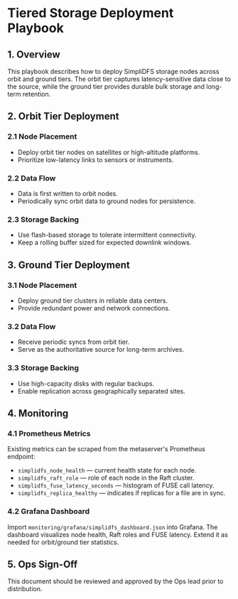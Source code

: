 # Tiered Storage Deployment Playbook

## 1. Overview

This playbook describes how to deploy SimpliDFS storage nodes across orbit and ground tiers. The orbit tier captures latency-sensitive data close to the source, while the ground tier provides durable bulk storage and long-term retention.

## 2. Orbit Tier Deployment

### 2.1 Node Placement
- Deploy orbit tier nodes on satellites or high-altitude platforms.
- Prioritize low-latency links to sensors or instruments.

### 2.2 Data Flow
- Data is first written to orbit nodes.
- Periodically sync orbit data to ground nodes for persistence.

### 2.3 Storage Backing
- Use flash-based storage to tolerate intermittent connectivity.
- Keep a rolling buffer sized for expected downlink windows.

## 3. Ground Tier Deployment

### 3.1 Node Placement
- Deploy ground tier clusters in reliable data centers.
- Provide redundant power and network connections.

### 3.2 Data Flow
- Receive periodic syncs from orbit tier.
- Serve as the authoritative source for long-term archives.

### 3.3 Storage Backing
- Use high-capacity disks with regular backups.
- Enable replication across geographically separated sites.

## 4. Monitoring

### 4.1 Prometheus Metrics
Existing metrics can be scraped from the metaserver's Prometheus endpoint:
- `simplidfs_node_health` — current health state for each node.
- `simplidfs_raft_role` — role of each node in the Raft cluster.
- `simplidfs_fuse_latency_seconds` — histogram of FUSE call latency.
- `simplidfs_replica_healthy` — indicates if replicas for a file are in sync.

### 4.2 Grafana Dashboard
Import `monitoring/grafana/simplidfs_dashboard.json` into Grafana. The dashboard visualizes node health, Raft roles and FUSE latency. Extend it as needed for orbit/ground tier statistics.

## 5. Ops Sign-Off

This document should be reviewed and approved by the Ops lead prior to distribution.
